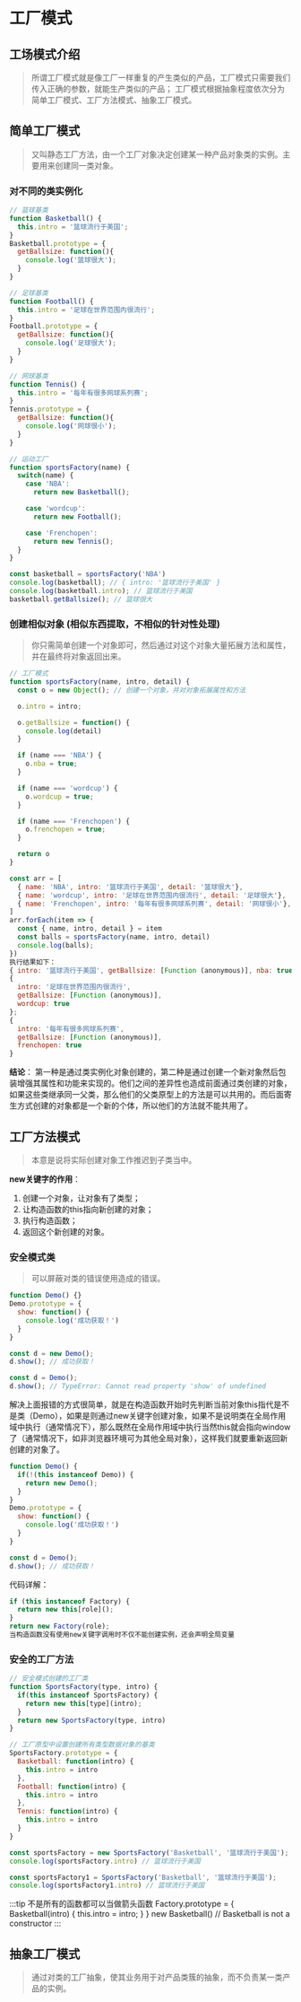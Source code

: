 # 工厂模式

## 工场模式介绍
> 所谓工厂模式就是像工厂一样重复的产生类似的产品，工厂模式只需要我们传入正确的参数，就能生产类似的产品；
> 工厂模式根据抽象程度依次分为简单工厂模式、工厂方法模式、抽象工厂模式。

## 简单工厂模式
> 又叫静态工厂方法，由一个工厂对象决定创建某一种产品对象类的实例。主要用来创建同一类对象。

### 对不同的类实例化

```js
// 篮球基类
function Basketball() {
  this.intro = '篮球流行于美国';
}
Basketball.prototype = {
  getBallsize: function(){
    console.log('篮球很大');
  }
}

// 足球基类
function Football() {
  this.intro = '足球在世界范围内很流行';
}
Football.prototype = {
  getBallsize: function(){
    console.log('足球很大');
  }
}

// 网球基类
function Tennis() {
  this.intro = '每年有很多网球系列赛';
}
Tennis.prototype = {
  getBallsize: function(){
    console.log('网球很小');
  }
}

// 运动工厂
function sportsFactory(name) {
  switch(name) {
    case 'NBA':
      return new Basketball();

    case 'wordcup':
      return new Football();

    case 'Frenchopen':
      return new Tennis();
  }
}

const basketball = sportsFactory('NBA')
console.log(basketball); // { intro: '篮球流行于美国' }
console.log(basketball.intro); // 篮球流行于美国
basketball.getBallsize(); // 篮球很大
```

### 创建相似对象 (相似东西提取，不相似的针对性处理)
> 你只需简单创建一个对象即可，然后通过对这个对象大量拓展方法和属性，并在最终将对象返回出来。
```js
// 工厂模式
function sportsFactory(name, intro, detail) {
  const o = new Object(); // 创建一个对象，并对对象拓展属性和方法

  o.intro = intro;

  o.getBallsize = function() {
    console.log(detail)
  }

  if (name === 'NBA') {
    o.nba = true;
  }

  if (name === 'wordcup') {
    o.wordcup = true;
  }

  if (name === 'Frenchopen') {
    o.frenchopen = true;
  }

  return o
}

const arr = [
  { name: 'NBA', intro: '篮球流行于美国', detail: '篮球很大'},
  { name: 'wordcup', intro: '足球在世界范围内很流行', detail: '足球很大'},
  { name: 'Frenchopen', intro: '每年有很多网球系列赛', detail: '网球很小'},
]
arr.forEach(item => {
  const { name, intro, detail } = item
  const balls = sportsFactory(name, intro, detail)
  console.log(balls);
})
执行结果如下：
{ intro: '篮球流行于美国', getBallsize: [Function (anonymous)], nba: true };
{
  intro: '足球在世界范围内很流行',
  getBallsize: [Function (anonymous)],
  wordcup: true
};
{
  intro: '每年有很多网球系列赛',
  getBallsize: [Function (anonymous)],
  frenchopen: true
}
```

**结论**：
第一种是通过类实例化对象创建的，第二种是通过创建一个新对象然后包装增强其属性和功能来实现的。他们之间的差异性也造成前面通过类创建的对象，如果这些类继承同一父类，那么他们的父类原型上的方法是可以共用的。而后面寄生方式创建的对象都是一个新的个体，所以他们的方法就不能共用了。

## 工厂方法模式
> 本意是说将实际创建对象工作推迟到子类当中。

**new关键字的作用**：

1. 创建一个对象，让对象有了类型；
2. 让构造函数的this指向新创建的对象；
3. 执行构造函数；
4. 返回这个新创建的对象。
### 安全模式类
> 可以屏蔽对类的错误使用造成的错误。

```js
function Demo() {}
Demo.prototype = {
  show: function() {
    console.log('成功获取！')
  }
}

const d = new Demo();
d.show(); // 成功获取！

const d = Demo();
d.show(); // TypeError: Cannot read property 'show' of undefined
```
解决上面报错的方式很简单，就是在构造函数开始时先判断当前对象this指代是不是类（Demo），如果是则通过new关键字创建对象，如果不是说明类在全局作用域中执行（通常情况下），那么既然在全局作用域中执行当然this就会指向window了（通常情况下，如非浏览器环境可为其他全局对象），这样我们就要重新返回新创建的对象了。

```js
function Demo() {
  if(!(this instanceof Demo)) {
    return new Demo();
  }
}
Demo.prototype = {
  show: function() {
    console.log('成功获取！')
  }
}

const d = Demo();
d.show(); // 成功获取！
```
代码详解：
```js
if (this instanceof Factory) {
  return new this[role]();
}
return new Factory(role);
当构造函数没有使用new关键字调用时不仅不能创建实例，还会声明全局变量
```

### 安全的工厂方法
```js
// 安全模式创建的工厂类
function SportsFactory(type, intro) {
  if(this instanceof SportsFactory) {
    return new this[type](intro);
  }
  return new SportsFactory(type, intro)
}

// 工厂原型中设置创建所有类型数据对象的基类
SportsFactory.prototype = {
  Basketball: function(intro) {
    this.intro = intro
  },
  Football: function(intro) {
    this.intro = intro
  },
  Tennis: function(intro) {
    this.intro = intro
  }
}

const sportsFactory = new SportsFactory('Basketball', '篮球流行于美国');
console.log(sportsFactory.intro) // 篮球流行于美国

const sportsFactory1 = SportsFactory('Basketball', '篮球流行于美国');
console.log(sportsFactory1.intro) // 篮球流行于美国
```

:::tip
不是所有的函数都可以当做箭头函数
Factory.prototype = {
  Basketball(intro) {
    this.intro = intro;
  }
}
new Basketball() // Basketball is not a constructor
:::
## 抽象工厂模式
> 通过对类的工厂抽象，使其业务用于对产品类簇的抽象，而不负责某一类产品的实例。